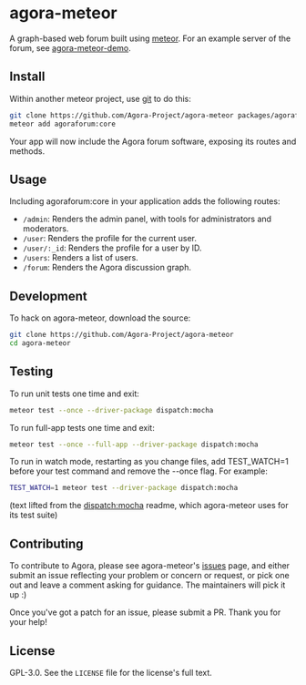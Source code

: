 # agora-meteor

A graph-based web forum built using [meteor](https://www.meteor.com/). For an example server of the forum, see [agora-meteor-demo](https://github.com/Agora-Project/agora-meteor-demo/).

## Install

Within another meteor project, use [git](https://git-scm.com/) to do this:

```bash
git clone https://github.com/Agora-Project/agora-meteor packages/agoraforum:core
meteor add agoraforum:core
```

Your app will now include the Agora forum software, exposing its routes and methods.

## Usage

Including agoraforum:core in your application adds the following routes:

* `/admin`: Renders the admin panel, with tools for administrators and moderators.
* `/user`: Renders the profile for the current user.
* `/user/:_id`: Renders the profile for a user by ID.
* `/users`: Renders a list of users.
* `/forum`: Renders the Agora discussion graph.

## Development

To hack on agora-meteor, download the source:

```bash
git clone https://github.com/Agora-Project/agora-meteor
cd agora-meteor
```

## Testing

To run unit tests one time and exit:

```bash
meteor test --once --driver-package dispatch:mocha
```

To run full-app tests one time and exit:

```bash
meteor test --once --full-app --driver-package dispatch:mocha
```

To run in watch mode, restarting as you change files, add TEST_WATCH=1 before your test command and remove the --once flag. For example:

```bash
TEST_WATCH=1 meteor test --driver-package dispatch:mocha
```

(text lifted from the [dispatch:mocha](https://atmospherejs.com/dispatch/mocha) readme, which agora-meteor uses for its test suite)

## Contributing

To contribute to Agora, please see agora-meteor's [issues](https://github.com/Agora-Project/agora-meteor/issues) page, and either submit an issue reflecting your problem or concern or request, or pick one out and leave a comment asking for guidance. The maintainers will pick it up :)

Once you've got a patch for an issue, please submit a PR. Thank you for your help!

## License

GPL-3.0. See the `LICENSE` file for the license's full text.
